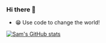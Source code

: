 ### Hi there 👋

- 😁 Use code to change the world!

[![Sam's GitHub stats](https://github-readme-stats.vercel.app/api?username=samho2008)](https://github.com/samho2008)

<!--
**samho2008/samho2008** is a ✨ _special_ ✨ repository because its `README.md` (this file) appears on your GitHub profile.

Here are some ideas to get you started:

- 🔭 I’m currently working on ...
- 🌱 I’m currently learning ...
- 👯 I’m looking to collaborate on ...
- 🤔 I’m looking for help with ...
- 💬 Ask me about ...
- 📫 How to reach me: ...
- 😄 Pronouns: ...
- ⚡ Fun fact: ...
-->
